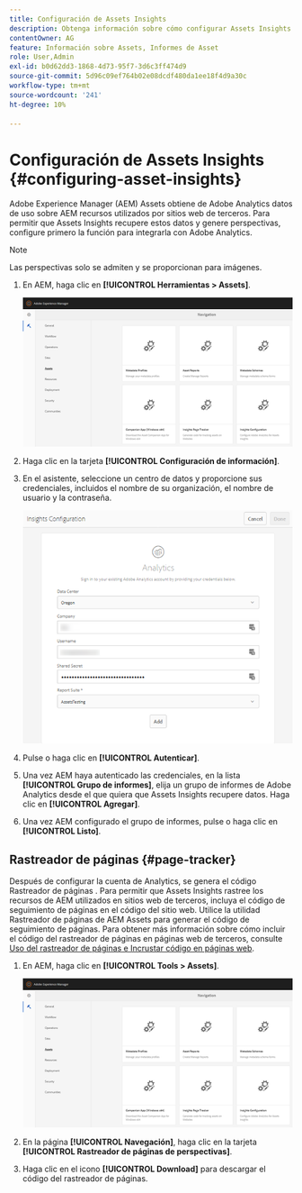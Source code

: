 ```yaml
---
title: Configuración de Assets Insights
description: Obtenga información sobre cómo configurar Assets Insights en AEM Assets.
contentOwner: AG
feature: Información sobre Assets, Informes de Asset
role: User,Admin
exl-id: b0d62dd3-1868-4d73-95f7-3d6c3ff474d9
source-git-commit: 5d96c09ef764b02e08dcdf480da1ee18f4d9a30c
workflow-type: tm+mt
source-wordcount: '241'
ht-degree: 10%

---
```


# Configuración de Assets Insights {#configuring-asset-insights}

Adobe Experience Manager (AEM) Assets obtiene de Adobe Analytics datos de uso sobre AEM recursos utilizados por sitios web de terceros. Para permitir que Assets Insights recupere estos datos y genere perspectivas, configure primero la función para integrarla con Adobe Analytics.

>[!NOTE]
>
>Las perspectivas solo se admiten y se proporcionan para imágenes.

1. En AEM, haga clic en **[!UICONTROL Herramientas > Assets]**.

   ![chlimage_1-210](assets/chlimage_1-210.png)

1. Haga clic en la tarjeta **[!UICONTROL Configuración de información]**.
1. En el asistente, seleccione un centro de datos y proporcione sus credenciales, incluidos el nombre de su organización, el nombre de usuario y la contraseña.

   ![chlimage_1-211](assets/insights_config2.png)

1. Pulse o haga clic en **[!UICONTROL Autenticar]**.
1. Una vez AEM haya autenticado las credenciales, en la lista **[!UICONTROL Grupo de informes]**, elija un grupo de informes de Adobe Analytics desde el que quiera que Assets Insights recupere datos. Haga clic en **[!UICONTROL Agregar]**.
1. Una vez AEM configurado el grupo de informes, pulse o haga clic en **[!UICONTROL Listo]**.

## Rastreador de páginas {#page-tracker}

Después de configurar la cuenta de Analytics, se genera el código Rastreador de páginas . Para permitir que Assets Insights rastree los recursos de AEM utilizados en sitios web de terceros, incluya el código de seguimiento de páginas en el código del sitio web. Utilice la utilidad Rastreador de páginas de AEM Assets para generar el código de seguimiento de páginas. Para obtener más información sobre cómo incluir el código del rastreador de páginas en páginas web de terceros, consulte [Uso del rastreador de páginas e Incrustar código en páginas web](touch-ui-using-page-tracker.md).

1. En AEM, haga clic en **[!UICONTROL Tools > Assets]**.

   ![chlimage_1-214](assets/chlimage_1-214.png)

1. En la página **[!UICONTROL Navegación]**, haga clic en la tarjeta **[!UICONTROL Rastreador de páginas de perspectivas]**.
1. Haga clic en el icono **[!UICONTROL Download]** para descargar el código del rastreador de páginas.
